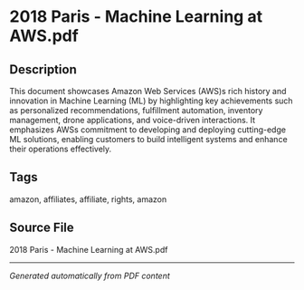# 2018 Paris - Machine Learning at AWS.pdf

## Description
This document showcases Amazon Web Services (AWS)s rich history and innovation in Machine Learning (ML) by highlighting key achievements such as personalized recommendations, fulfillment automation, inventory management, drone applications, and voice-driven interactions. It emphasizes AWSs commitment to developing and deploying cutting-edge ML solutions, enabling customers to build intelligent systems and enhance their operations effectively.
## Tags
amazon, affiliates, affiliate, rights, amazon

## Source File
2018 Paris - Machine Learning at AWS.pdf

---
*Generated automatically from PDF content*
